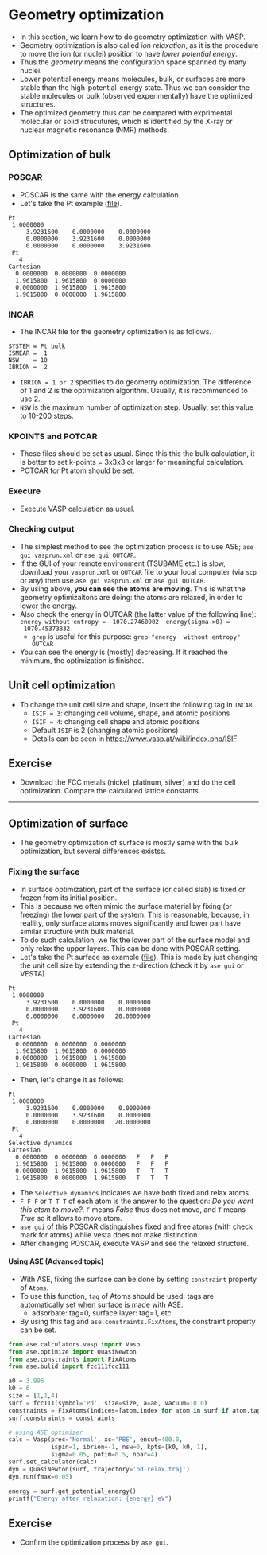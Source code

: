 # Geometry optimization
* In this section, we learn how to do geometry optimization with VASP.
* Geometry optimization is also called *ion relaxation*, as it is the procedure to move the ion (or nuclei) position to have *lower potential energy*.
* Thus the *geometry* means the configuration space spanned by many nuclei.
* Lower potential energy means molecules, bulk, or surfaces are more stable than the high-potential-energy state. Thus we can consider the stable molecules or bulk (observed experimentally) have the optimized structures.
* The optimized geometry thus can be compared with exprimental molecular or solid strucutures, which is identified by the X-ray or nuclear magnetic resonance (NMR) methods.

## Optimization of bulk
### POSCAR
* POSCAR is the same with the energy calculation.
* Let's take the Pt example ([file](./Pt_POSCAR)).
```
Pt 
 1.0000000
     3.9231600    0.0000000    0.0000000
     0.0000000    3.9231600    0.0000000
     0.0000000    0.0000000    3.9231600
 Pt 
   4
Cartesian
  0.0000000  0.0000000  0.0000000
  1.9615800  1.9615800  0.0000000
  0.0000000  1.9615800  1.9615800
  1.9615800  0.0000000  1.9615800
```

### INCAR
* The INCAR file for the geometry optimization is as follows.
```
SYSTEM = Pt bulk
ISMEAR =  1
NSW    = 10
IBRION =  2
```
* `IBRION = 1 or 2` specifies to do geometry optimization. The difference of 1 and 2 is the optimization algorithm. Usually, it is recommended to use 2.
* `NSW` is the maximum number of optimization step. Usually, set this value to 10-200 steps.

### KPOINTS and POTCAR
* These files should be set as usual. Since this this the bulk calculation, it is better to set k-points = 3x3x3 or larger for meaningful calculation.
* POTCAR for Pt atom should be set.

### Execure
* Execute VASP calculation as usual.

### Checking output
* The simplest method to see the optimization process is to use ASE; `ase gui vasprun.xml` or `ase gui OUTCAR`.
* If the GUI of your remote environment (TSUBAME etc.) is slow, download your `vasprun.xml` or `OUTCAR` file to your local computer (via `scp` or any) then use `ase gui vasprun.xml` or `ase gui OUTCAR`.
* By using above, **you can see the atoms are moving**. This is what the geometry optimizaitons are doing: the atoms are relaxed, in order to lower the energy.
* Also check the energy in OUTCAR (the latter value of the following line):
`energy without entropy = -1070.27460902  energy(sigma->0) = -1070.45373832`
    + `grep` is useful for this purpose: `grep "energy  without entropy" OUTCAR`
* You can see the energy is (mostly) decreasing. If it reached the minimum, the optimization is finished.

## Unit cell optimization
* To change the unit cell size and shape, insert the following tag in `INCAR`.
  + `ISIF = 3`: changing cell volume, shape, and atomic positions
  + `ISIF = 4`: changing cell shape and atomic positions
  + Default `ISIF` is 2 (changing atomic positions)
  + Details can be seen in https://www.vasp.at/wiki/index.php/ISIF

## Exercise
* Download the FCC metals (nickel, platinum, silver) and do the cell optimization. Compare the calculated lattice constants.

---

## Optimization of surface
* The geometry optimization of surface is mostly same with the bulk optimization, but several differences existss.

### Fixing the surface
* In surface optimization, part of the surface (or called slab) is fixed or frozen from its initial position.
* This is because we often mimic the surface material by fixing (or freezing) the lower part of the system. This is reasonable, because, in reallity, only surface atoms moves significantly and lower part have similar structure with bulk material.
* To do such calculation, we fix the lower part of the surface model and only relax the upper layers. This can be done with POSCAR setting.
* Let's take the Pt surface as example ([file](./Pt_surface_POSCAR)). This is made by just changing the unit cell size by extending the z-direction (check it by `ase gui` or VESTA).
```
Pt 
 1.0000000
     3.9231600    0.0000000    0.0000000
     0.0000000    3.9231600    0.0000000
     0.0000000    0.0000000   20.0000000
 Pt 
   4
Cartesian
  0.0000000  0.0000000  0.0000000
  1.9615800  1.9615800  0.0000000
  0.0000000  1.9615800  1.9615800
  1.9615800  0.0000000  1.9615800
```
* Then, let's change it as follows:
```
Pt 
 1.0000000
     3.9231600    0.0000000    0.0000000
     0.0000000    3.9231600    0.0000000
     0.0000000    0.0000000   20.0000000
 Pt 
   4
Selective dynamics
Cartesian
  0.0000000  0.0000000  0.0000000   F   F   F
  1.9615800  1.9615800  0.0000000   F   F   F
  0.0000000  1.9615800  1.9615800   T   T   T
  1.9615800  0.0000000  1.9615800   T   T   T
```
* The `Selective dynamics` indicates we have both fixed and relax atoms.
* `F F F` or `T T T` of each atom is the answer to the question: *Do you want this atom to move?*. `F` means *False* thus does not move, and `T` means *True* so it allows to move atom.
* `ase gui` of this POSCAR distinguishes fixed and free atoms (with check mark for atoms) while vesta does not make distinction.
* After changing POSCAR, execute VASP and see the relaxed structure.

#### Using ASE (Advanced topic)
* With ASE, fixing the surface can be done by setting `constraint` property of `Atoms`.
* To use this function, `tag` of Atoms should be used; tags are automatically set when surface is made with ASE.
  + adsorbate: tag=0, surface layer: tag=1, etc.
* By using this tag and `ase.constraints.FixAtoms`, the constraint property can be set.
```python
from ase.calculators.vasp import Vasp
from ase.optimize import QuasiNewton
from ase.constraints import FixAtoms
from ase.bulid import fcc111fcc111

a0 = 3.996
k0 = 6
size = [1,1,4]
surf = fcc111(symbol='Pd', size=size, a=a0, vacuum=10.0)
constraints = FixAtoms(indices=[atom.index for atom in surf if atom.tag <= 3])
surf.constraints = constraints

# using ASE optimizer
calc = Vasp(prec='Normal', xc='PBE', encut=400.0,
            ispin=1, ibrion=-1, nsw=0, kpts=[k0, k0, 1], 
            sigma=0.05, potim=0.5, npar=4)
surf.set_calculator(calc)
dyn = QuasiNewton(surf, trajectory='pd-relax.traj')
dyn.run(fmax=0.05)

energy = surf.get_potential_energy()
printf("Energy after relaxation: {energy} eV")
```

## Exercise
* Confirm the optimization process by `ase gui`.